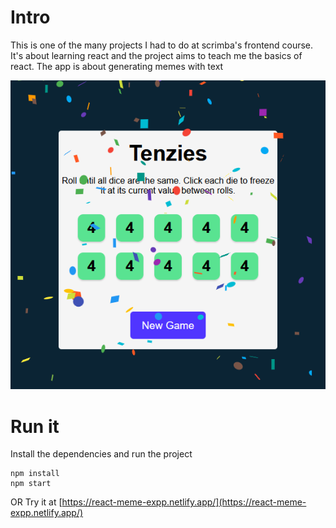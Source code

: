 # Intro
This is one of the many projects I had to do at scrimba's frontend course.
It's about learning react and the project aims to teach me the basics of react.
The app is about generating memes with text


![Application interface](app.png)
# Run it
Install the dependencies and run the project
```
npm install
npm start
```
OR
Try it at [https://react-meme-expp.netlify.app/](https://react-meme-expp.netlify.app/)